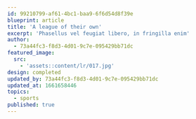 ```yaml
---
id: 99210799-af61-4bc1-baa9-6f6d54d8f39e
blueprint: article
title: 'A league of their own'
excerpt: 'Phasellus vel feugiat libero, in fringilla enim'
author:
  - 73a44fc3-f8d3-4d01-9c7e-095429bb71dc
featured_image:
  src:
    - 'assets::content/lr/017.jpg'
design: completed
updated_by: 73a44fc3-f8d3-4d01-9c7e-095429bb71dc
updated_at: 1661658446
topics:
  - sports
published: true
---
```

